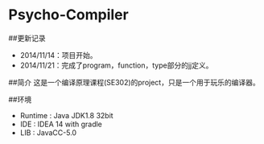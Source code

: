 Psycho-Compiler
==============

##更新记录
* 2014/11/14：项目开始。
* 2014/11/21：完成了program，function，type部分的jj定义。


##简介
这是一个编译原理课程(SE302)的project，只是一个用于玩乐的编译器。

##环境
* Runtime : Java JDK1.8 32bit
* IDE     : IDEA 14 with gradle
* LIB     : JavaCC-5.0
